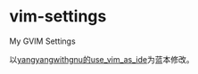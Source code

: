 # vim-settings

My GVIM Settings

以[yangyangwithgnu的use_vim_as_ide](https://github.com/yangyangwithgnu/use_vim_as_ide)为蓝本修改。



